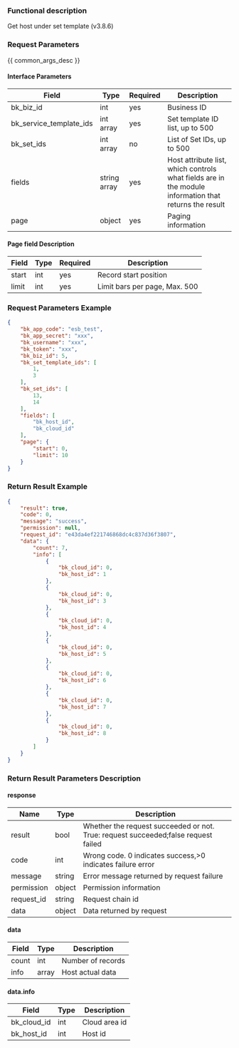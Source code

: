### Functional description

Get host under set template (v3.8.6)

### Request Parameters

{{ common_args_desc }}

#### Interface Parameters

| Field      | Type      | Required   | Description      |
|-----------|------------|--------|------------|
| bk_biz_id  | int  |yes     | Business ID |
| bk_service_template_ids  | int array  |yes     | Set template ID list, up to 500 |
| bk_set_ids  | int array  |no     | List of Set IDs, up to 500 |
| fields  |  string array   | yes  | Host attribute list, which controls what fields are in the module information that returns the result|
| page       |   object    | yes  | Paging information|

#### Page field Description

| Field| Type   | Required| Description                  |
| ----- | ------ | ---- | --------------------- |
| start | int    | yes | Record start position          |
| limit | int    | yes      | Limit bars per page, Max. 500|

### Request Parameters Example

```json
{
    "bk_app_code": "esb_test",
    "bk_app_secret": "xxx",
    "bk_username": "xxx",
    "bk_token": "xxx",
    "bk_biz_id": 5,
    "bk_set_template_ids": [
        1,
        3
    ],
    "bk_set_ids": [
        13,
        14
    ],
    "fields": [
        "bk_host_id",
        "bk_cloud_id"
    ],
    "page": {
        "start": 0,
        "limit": 10
    }
}
```

### Return Result Example

```json
{
    "result": true,
    "code": 0,
    "message": "success",
    "permission": null,
    "request_id": "e43da4ef221746868dc4c837d36f3807",
    "data": {
        "count": 7,
        "info": [
            {
                "bk_cloud_id": 0,
                "bk_host_id": 1
            },
            {
                "bk_cloud_id": 0,
                "bk_host_id": 3
            },
            {
                "bk_cloud_id": 0,
                "bk_host_id": 4
            },
            {
                "bk_cloud_id": 0,
                "bk_host_id": 5
            },
            {
                "bk_cloud_id": 0,
                "bk_host_id": 6
            },
            {
                "bk_cloud_id": 0,
                "bk_host_id": 7
            },
            {
                "bk_cloud_id": 0,
                "bk_host_id": 8
            }
        ]
    }
}
```

### Return Result Parameters Description
#### response

| Name    | Type   | Description                                    |
| ------- | ------ | ------------------------------------- |
| result  | bool   | Whether the request succeeded or not. True: request succeeded;false request failed|
| code    |  int    | Wrong code. 0 indicates success,>0 indicates failure error   |
| message | string |Error message returned by request failure                   |
| permission    |  object |Permission information    |
| request_id    |  string |Request chain id    |
| data    |  object |Data returned by request                          |

#### data

| Field      | Type      | Description      |
|-----------|-----------|-----------|
| count     |  int       | Number of records|
| info      |  array     | Host actual data|

#### data.info

| Field      | Type      | Description      |
|-----------|-----------|-----------|
| bk_cloud_id     |  int       | Cloud area id |
| bk_host_id      |  int     | Host id|

